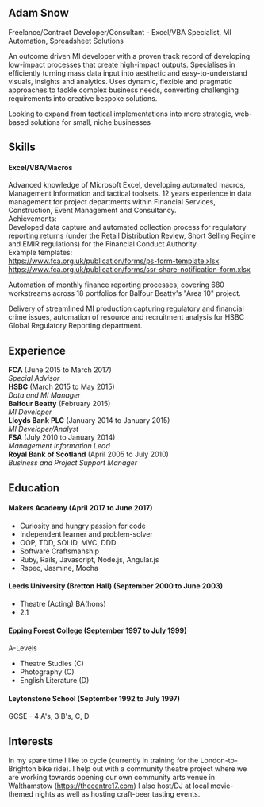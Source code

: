 ## Adam Snow

Freelance/Contract Developer/Consultant - Excel/VBA Specialist, MI Automation, Spreadsheet Solutions

An outcome driven MI developer with a proven track record of developing low-impact processes that create high-impact outputs. Specialises in efficiently turning mass data input into aesthetic and easy-to-understand visuals, insights and analytics. Uses dynamic, flexible and pragmatic approaches to tackle complex business needs, converting challenging requirements into creative bespoke solutions.

Looking to expand from tactical implementations into more strategic, web-based solutions for small, niche businesses

## Skills

#### Excel/VBA/Macros

Advanced knowledge of Microsoft Excel, developing automated macros, Management Information and tactical toolsets.
12 years experience in data management for project departments within Financial Services, Construction, Event Management and Consultancy.  
Achievements:  
   Developed data capture and automated collection process for regulatory reporting returns (under the Retail Distribution Review, Short Selling Regime and EMIR regulations) for the Financial Conduct Authority.  
   Example templates:  
   https://www.fca.org.uk/publication/forms/ps-form-template.xlsx  
   https://www.fca.org.uk/publication/forms/ssr-share-notification-form.xlsx

   Automation of monthly finance reporting processes, covering 680 workstreams across 18 portfolios for Balfour Beatty's "Area 10" project.

   Delivery of streamlined MI production capturing regulatory and financial crime issues, automation of resource and recruitment analysis for HSBC Global Regulatory Reporting department.

## Experience

**FCA** (June 2015 to March 2017)    
*Special Advisor*  
**HSBC** (March 2015 to May 2015)   
*Data and MI Manager*  
**Balfour Beatty** (February 2015)   
*MI Developer*  
**Lloyds Bank PLC** (January 2014 to January 2015)   
*MI Developer/Analyst*  
**FSA** (July 2010 to January 2014)   
*Management Information Lead*  
**Royal Bank of Scotland** (April 2005 to July 2010)   
*Business and Project Support Manager*

## Education

#### Makers Academy (April 2017 to June 2017)

- Curiosity and hungry passion for code
- Independent learner and problem-solver
- OOP, TDD, SOLID, MVC, DDD
- Software Craftsmanship
- Ruby, Rails, Javascript, Node.js, Angular.js
- Rspec, Jasmine, Mocha

#### Leeds University (Bretton Hall) (September 2000 to June 2003)

- Theatre (Acting) BA(hons)
- 2.1

#### Epping Forest College (September 1997 to July 1999)

A-Levels
- Theatre Studies (C)
- Photography (C)
- English Literature (D)

#### Leytonstone School (September 1992 to July 1997)

GCSE - 4 A's, 3 B's, C, D

## Interests

In my spare time I like to cycle (currently in training for the London-to-Brighton bike ride). I help out with a community theatre project where we are working towards opening our own community arts venue in Walthamstow (https://thecentre17.com) I also host/DJ at local movie-themed nights as well as hosting craft-beer tasting events.

